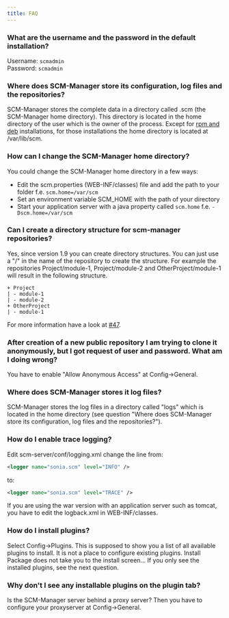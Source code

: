 ```yaml
---
title: FAQ
---
```


### What are the username and the password in the default installation?

Username: `scmadmin`\
Password: `scmadmin`

### Where does SCM-Manager store its configuration, log files and the repositories?

SCM-Manager stores the complete data in a directory called .scm (the
SCM-Manager home directory). This directory is located in the home
directory of the user which is the owner of the process. Except for [rpm
and deb](RPM%20and%20DEB%20packages.md)
installations, for those installations the home directory is located at
/var/lib/scm.

### How can I change the SCM-Manager home directory?

You could change the SCM-Manager home directory in a few ways:

-   Edit the scm.properties (WEB-INF/classes) file and add the path to
    your folder f.e. `scm.home=/var/scm`
-   Set an environment variable SCM\_HOME with the path of your
    directory
-   Start your application server with a java property called `scm.home`
    f.e. `-Dscm.home=/var/scm`

### Can I create a directory structure for scm-manager repositories?

Yes, since version 1.9 you can create directory structures. You can just
use a \"/\" in the name of the repository to create the structure. For
example the repositories Project/module-1, Project/module-2 and
OtherProject/module-1 will result in the following structure.

```text
+ Project
| - module-1
| - module-2
+ OtherProject
| - module-1
```

For more information have a look at [#47](https://github.com/scm-manager/scm-manager/issues/47 "Support for directory structure").

### After creation of a new public repository I am trying to clone it anonymously, but I got request of user and password. What am I doing wrong?

You have to enable \"Allow Anonymous Access\" at Config-\>General.

### Where does SCM-Manager stores it log files?

SCM-Manager stores the log files in a directory called \"logs\" which is
located in the home directory (see question \"Where does SCM-Manager
store its configuration, log files and the repositories?\").

### How do I enable trace logging?

Edit scm-server/conf/logging.xml change the line from:

```xml
<logger name="sonia.scm" level="INFO" />
```
to:

```xml
<logger name="sonia.scm" level="TRACE" />
```

If you are using the war version with an application server such as
tomcat, you have to edit the logback.xml in WEB-INF/classes.

### How do I install plugins?

Select Config-\>Plugins. This is supposed to show you a list of all
available plugins to install. It is not a place to configure existing
plugins. Install Package does not take you to the install screen\... If
you only see the installed plugins, see the next question.

### Why don\'t I see any installable plugins on the plugin tab?

Is the SCM-Manager server behind a proxy server? Then you have to
configure your proxyserver at Config-\>General.
